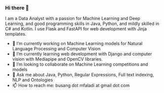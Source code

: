 ### Hi there 👋

<!--
**mfaladi/mfaladi** is a ✨ _special_ ✨ repository because its `README.md` (this file) appears on your GitHub profile.
-->

I am a Data Analyst with a passion for Machine Learning and Deep Learning, and good programming skills in Java, Python, and mildly skilled in C# and Kotlin. I use Flask and FastAPI for web development with Jinja templates.

- 🔭 I’m currently working on Machine Learning models for Natural Language Processing and Computer Vision
- 🌱 I’m currently learning web development with Django and computer vision with Mediapipe and OpenCV libraries.
- 👯 I’m looking to collaborate on Machine Learning competitions and models
- 💬 Ask me about Java, Python, Regular Expressions, Full text indexing, NLP and Ontologies
- 📫 How to reach me: busang dot mfaladi at gmail dot com

